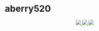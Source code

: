 # aberry520
<p align="center">
  <a href="https://github.com/aberry520">
    <img src="http://github-profile-summary-cards.vercel.app/api/cards/profile-details?username=aberry520&theme=transparent" />
  </a>
  <a href="https://github.com/aberry520">
    <img src="https://github-readme-streak-stats.herokuapp.com/?user=aberry520&hide_border=true&card_width=338&theme=transparent" />
  </a>
  <a href="https://github.com/aberry520">
    <img src="http://github-profile-summary-cards.vercel.app/api/cards/stats?username=aberry520&theme=transparent" />
  </a>
<!--   <a href="https://github.com/aberry520">
    <img src="https://github-readme-stats.vercel.app/api/top-langs/?username=aberry520&langs_count=10&card_width=699&hide_border=true&theme=transparent" />
  </a> -->
</p>
